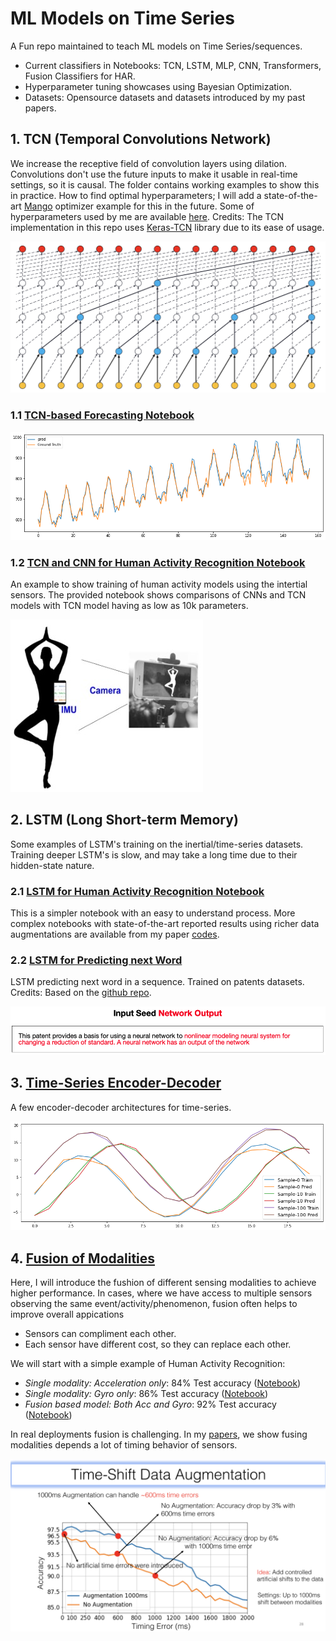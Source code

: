 # ML Models on Time Series
A Fun repo maintained to teach ML models on Time Series/sequences.
- Current classifiers in Notebooks: TCN, LSTM, MLP, CNN, Transformers, Fusion Classifiers for HAR.  
- Hyperparameter tuning showcases using Bayesian Optimization.
- Datasets: Opensource datasets and datasets introduced by my past papers.

## 1. TCN (Temporal Convolutions Network)
We increase the receptive field of convolution layers using dilation. Convolutions don't use the future inputs to make it usable in real-time settings, so it is causal. The folder contains working examples to show this in practice. How to find optimal hyperparameters; I will add a state-of-the-art [Mango](https://github.com/ARM-software/mango) optimizer example for this in the future. Some of hyperparameters used by me are available [here](https://github.com/ARM-software/mango/blob/master/benchmarking/Parameter_Spaces_Evaluated.ipynb). Credits: The TCN implementation in this repo uses [Keras-TCN](https://github.com/philipperemy/keras-tcn) library due to its ease of usage.

![TCN Network](TCN/TCN-filed.png)

### 1.1 [TCN-based Forecasting Notebook](https://github.com/sandeep-iitr/ML_Models_on_Time_Series/blob/main/TCN/TCN_Forecasting.ipynb) 

![TCN Forecasting](TCN/TCN_Forecasting.png)

### 1.2 [TCN and CNN for Human Activity Recognition Notebook](https://github.com/sandeep-iitr/ML_Models_on_Time_Series/blob/main/TCN/TCN_Human_Activity_UCI.ipynb)
An example to show training of human activity models using the intertial sensors. The provided notebook shows comparisons of CNNs and TCN models with TCN model having as low as 10k parameters. 

![Human Activity](TCN/human_activity.jpg)

## 2. LSTM (Long Short-term Memory)
Some examples of LSTM's training on the inertial/time-series datasets. Training deeper LSTM's is slow, and may take a long time due to their hidden-state nature. 

### 2.1 [LSTM for Human Activity Recognition Notebook](https://github.com/sandeep-iitr/ML_Models_on_Time_Series/blob/main/LSTM/LSTM_Human_Activity_UCI.ipynb)
This is a simpler notebook with an easy to understand process. 
More complex notebooks with state-of-the-art reported results using richer data augmentations are available from my paper [codes](https://github.com/nesl/Robust-Deep-Learning-Pipeline).

### 2.2 [LSTM for Predicting next Word](https://github.com/sandeep-iitr/ML_Models_on_Time_Series/blob/main/RNN/RNN_Quick_start.ipynb)
LSTM predicting next word in a sequence. Trained on patents datasets. Credits: Based on the [github repo](https://github.com/WillKoehrsen/recurrent-neural-networks).

![LSTM Network](RNN/RNN_on_Text.png)

## 3. [Time-Series Encoder-Decoder](https://github.com/sandeep-iitr/ML_Models_on_Time_Series/tree/main/CNN)
A few encoder-decoder architectures for time-series.

![CNN Network](CNN/Timeseries.png)

## 4. [Fusion of Modalities](https://github.com/sandeep-iitr/ML_Models_on_Time_Series/tree/main/Fushion)
Here, I will introduce the fushion of different sensing modalities to achieve higher performance.
In cases, where we have access to multiple sensors observing the same event/activity/phenomenon, fusion often
helps to improve overall appications
- Sensors can compliment each other. 
- Each sensor have different cost, so they can replace each other.

We will start with a simple example of Human Activity Recognition:
- *Single modality: Acceleration only*: 84% Test accuracy ([Notebook](https://github.com/sandeep-iitr/ML_Models_on_Time_Series/blob/main/Fushion/Fusion_Getting_Started_1.ipynb))
- *Single modality: Gyro only*: 86% Test accuracy ([Notebook](https://github.com/sandeep-iitr/ML_Models_on_Time_Series/blob/main/Fushion/Fusion_Getting_Started_1.ipynb))
- *Fusion based model: Both Acc and Gyro*: 92% Test accuracy ([Notebook](https://github.com/sandeep-iitr/ML_Models_on_Time_Series/blob/main/Fushion/Fusion_Getting_Started_2.ipynb))
 
In real deployments fusion is challenging. In my [papers](https://drive.google.com/file/d/18OO23Xc9lwbAkR8w6abiaC9w_DFv2USs/view), we show fusing modalities 
depends a lot of timing behavior of sensors.

![Time Augmentation](Fushion/timing_augmentation.png)
